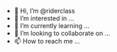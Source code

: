 - 👋 Hi, I’m @riderclass
- 👀 I’m interested in ...
- 🌱 I’m currently learning ...
- 💞️ I’m looking to collaborate on ...
- 📫 How to reach me ...

